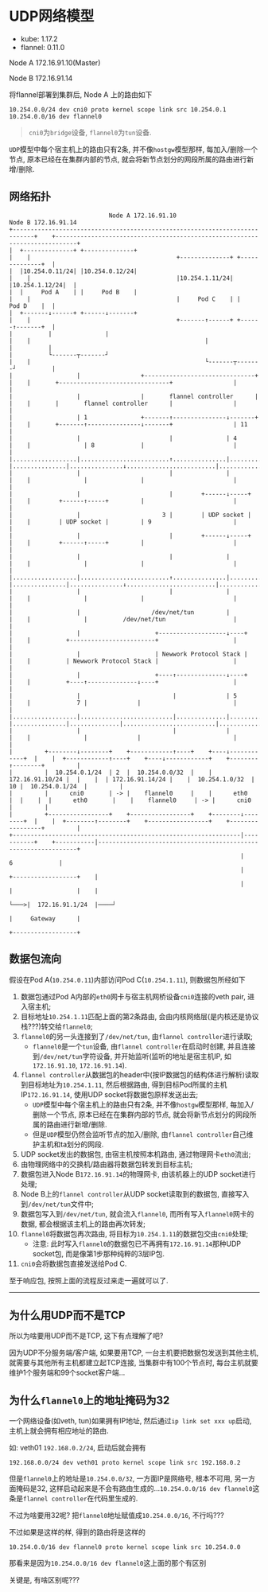 # UDP网络模型

- kube: 1.17.2
- flannel: 0.11.0

Node A 172.16.91.10(Master)

Node B 172.16.91.14


将flannel部署到集群后, Node A 上的路由如下

```
10.254.0.0/24 dev cni0 proto kernel scope link src 10.254.0.1
10.254.0.0/16 dev flannel0
```

> `cni0`为`bridge`设备, `flannel0`为`tun`设备.

`UDP`模型中每个宿主机上的路由只有2条, 并不像`hostgw`模型那样, 每加入/删除一个节点, 原本已经在在集群内部的节点, 就会将新节点划分的网段所属的路由进行新增/删除.

## 网络拓扑

```
                            Node A 172.16.91.10                                                                   Node B 172.16.91.14
+----------------------------------------------------------------------------+    +----------------------------------------------------------------------------+
|  +--------------+ +--------------+                                         |    |                                         +--------------+ +--------------+  |
|  |10.254.0.11/24| |10.254.0.12/24|                                         |    |                                         |10.254.1.11/24| |10.254.1.12/24|  |
|  |     Pod A    | |     Pod B    |                                         |    |                                         |     Pod C    | |     Pod D    |  |
|  +-------↓------+ +------↓-------+                                         |    |                                         +-------↑------+ +------↑-------+  |
|          |               |                                                 |    |                                                 |               |          |
|          └-------┬-------┘                                                 |    |                                                 └-------┬-------┘          |
|                  |                 +-------------------------------+       |    |       +-------------------------------+                 |                  |
|                  |                 |       flannel controller      |       |    |       |       flannel controller      |                 |                  |
|                  | 1               +-------↑---------------↓-------+       |    |       +-------↑---------------↓-------+                 | 11               |
|                  |                         |               | 4             |    |               | 8             |                         |                  |
|..................|.........................↑...............|...............|    |...............|...............↓.........................|..................|
|                  |                         |               |               |    |               |               |                         |                  |
|                  |                         |        +------↓-----+         |    |        +------↑-----+         |                         |                  |
|                  |                       3 |        | UDP socket |         |    |        | UDP socket |         | 9                       |                  |
|                  |                         |        +------↓-----+         |    |        +------↑-----+         |                         |                  |
|                  |                         |               |               |    |               |               |                         |                  |
|..................|.........................↑...............|...............|    |...............|...............↓.........................|..................|
|                  |                         |               |               |    |               |               |                         |                  |
|                  |                    /dev/net/tun         |               |    |               |          /dev/net/tun                   |                  |
|                  |                     +-------------------↓----+          |    |          +------------------------+                     |                  |
|                  |                     | Newwork Protocol Stack |          |    |          | Newwork Protocol Stack |                     |                  |
|                  |                     +----↑--------------↓----+          |    |          +----↑--------------↓----+                     |                  |
|                  |                          |              | 5             |    |             7 |              |                          |                  |
|..................|..........................|..............|...............|    |...............|..............|..........................|..................|
|                  |                          |              |               |    |               |              |                          |                  |
|         +--------↓--------+    +------------↑----+    +----↓------------+  |    |  +------------↑----+    +----↓------------+    +--------↑--------+         |
|         |  10.254.0.1/24  | 2  |  10.254.0.0/32  |    | 172.16.91.10/24 |  |    |  | 172.16.91.14/24 |    |  10.254.1.0/32  | 10 |  10.254.0.1/24  |         |
|         |      cni0       | -> |    flannel0     |    |      eth0       |  |    |  |      eth0       |    |    flannel0     | -> |      cni0       |         |
|         +-----------------+    +-----------------+    +--------↓--------+  |    |  +--------↑--------+    +-----------------+    +-----------------+         |
+----------------------------------------------------------------|-----------+    +-----------|----------------------------------------------------------------+
                                                                 |              6             |                                                                 
                                                                 |    +------------------+    |                                                                 
                                                                 |    |                  |    |                                                                 
                                                                 └───>|  172.16.91.1/24  |────┘                                                                 
                                                                      |     Gateway      |                                                                      
                                                                      +------------------+                                                                      
```

## 数据包流向

假设在Pod A(`10.254.0.11`)内部访问Pod C(`10.254.1.11`), 则数据包所经如下

1. 数据包通过Pod A内部的`eth0`网卡与宿主机网桥设备`cni0`连接的veth pair, 进入宿主机;
2. 目标地址`10.254.1.11`匹配上面的第2条路由, 会由内核网络层(是内核还是协议栈???)转交给`flannel0`;
3. `flannel0`的另一头连接到了`/dev/net/tun`, 由`flannel controller`进行读取;
    - `flannel0`是一个`tun`设备, 由`flannel controller`在启动时创建, 并且连接到`/dev/net/tun`字符设备, 并开始监听(监听的地址是宿主机IP, 如`172.16.91.10`, `172.16.91.14`).
4. `flannel controller`从数据包的header中(按IP数据包的结构体进行解析)读取到目标地址为`10.254.1.11`, 然后根据路由, 得到目标Pod所属的主机IP`172.16.91.14`, 使用UDP socket将数据包原样发送出去;
    - `UDP`模型中每个宿主机上的路由只有2条, 并不像`hostgw`模型那样, 每加入/删除一个节点, 原本已经在在集群内部的节点, 就会将新节点划分的网段所属的路由进行新增/删除.
    - 但是`UDP`模型仍然会监听节点的加入/删除, 由`flannel controller`自己维护主机和ta划分的网段.
5. UDP socket发出的数据包, 由宿主机按照本机路由, 通过物理网卡`eth0`流出;
6. 由物理网络中的交换机/路由器将数据包转发到目标主机;
7. 数据包进入Node B`172.16.91.14`的物理网卡, 由该机器上的UDP socket进行处理;
8. Node B上的`flannel controller`从UDP socket读取到的数据包, 直接写入到`/dev/net/tun`文件中;
9. 数据包写入到`/dev/net/tun`, 就会流入`flannel0`, 而所有写入`flannel0`网卡的数据, 都会根据该主机上的路由再次转发; 
10. `flannel0`将数据包再次路由, 将目标为`10.254.1.11`的数据包交由`cni0`处理; 
    - 注意: 此时写入`flannel0`的数据包已不再拥有`172.16.91.14`那种UDP socket包, 而是像第1步那种纯粹的3层IP包.
11. `cni0`会将数据包直接发送给Pod C.

至于响应包, 按照上面的流程反过来走一遍就可以了.

------

## 为什么用UDP而不是TCP

所以为啥要用UDP而不是TCP, 这下有点理解了吧? 

因为UDP不分服务端/客户端, 如果要用TCP, 一台主机要把数据包发送到其他主机, 就需要与其他所有主机都建立起TCP连接, 当集群中有100个节点时, 每台主机就要维护1个服务端和99个socket客户端...

## 为什么`flannel0`上的地址掩码为32

一个网络设备(如veth, tun)如果拥有IP地址, 然后通过`ip link set xxx up`启动, 主机上就会拥有相应地址的路由.

如: veth01 `192.168.0.2/24`, 启动后就会拥有

```
192.168.0.0/24 dev veth01 proto kernel scope link src 192.168.0.2
```

但是`flannel0`上的地址是`10.254.0.0/32`, 一方面IP是网络号, 根本不可用, 另一方面掩码是32, 这样启动起来是不会有路由生成的...`10.254.0.0/16 dev flannel0`这条是`flannel controller`在代码里生成的.

不过为啥要用32呢? 把`flannel0`地址赋值成`10.254.0.0/16`, 不行吗???

不过如果是这样的样, 得到的路由将是这样的

```
10.254.0.0/16 dev flannel0 proto kernel scope link src 10.254.0.0
```

那看来是因为`10.254.0.0/16 dev flannel0`这上面的那个有区别

关键是, 有啥区别呢???
